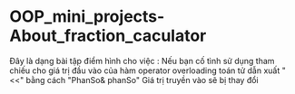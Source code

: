 # OOP_mini_projects-About_fraction_caculator
Đây là dạng bài tập điểm hình cho việc : Nếu bạn cố tình sử dụng tham chiếu cho giá trị đầu vào của hàm operator overloading toán tử dẫn xuất "<<" bằng cách "PhanSo& phanSo"
Giá trị truyền vào sẽ bị thay đổi
